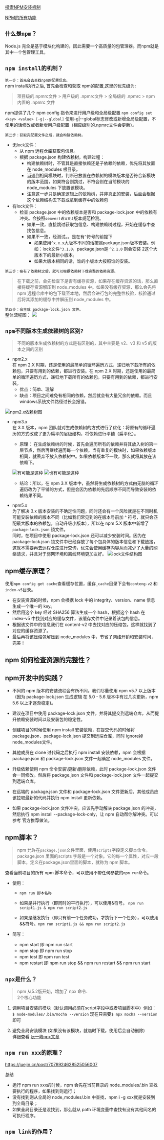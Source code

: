 [探索NPM安装机制](https://juejin.cn/book/7053736179887243267/section/7053801025311866912)

[NPM的所有功能](https://juejin.cn/post/6844903870578032647#heading-40)


## `什么是npm？`
Node.js 完全是基于模块化构建的，因此需要一个高质量的包管理器。而npm就是其中一个包管理工具。

## `npm install的机制？`

`第一步：首先会去查找npm的配置信息。`  
npm install执行之后, 首先会检查和获取 npm的配置,这里的优先级为:  
> 项目级的.npmrc文件 > 用户级的 .npmrc文件 > 全局级的 .npmrc > npm内置的 .npmrc 文件   

npm提供了几个 npm config 指令来进行用户级和全局级配置 `npm config set <key> <value> [-g|--global]` 使用-g|--global标志修改或新增全局级配置，不使用的话修改或者新增用户级配置（相应级别的.npmrc文件会更新）。

`第二步：获取完配置文件之后，就会构建依赖树。`
 * 无lock文件：
    * 从 npm 远程仓库获取包信息。
    * 根据 package.json 构建依赖树，构建过程：
      * 构建依赖树时，不管其是直接依赖还是子依赖的依赖，优先将其放置在 node_modules 根目录。
      * 当遇到相同模块时，判断已放置在依赖树的模块版本是否符合新模块的版本范围，如果符合则跳过，不符合则在当前模块的 node_modules 下放置该模块。
      * 注意这一步只是确定逻辑上的依赖树，并非真正的安装，后面会根据这个依赖结构去下载或拿到缓存中的依赖包
  * 有lock文件：
    * 检查 package.json 中的依赖版本是否和 package-lock.json 中的依赖有冲突。会按照`semver(语义化)`版本规范检测。
      * 如果一致，直接跳过获取包信息、构建依赖树过程，开始在缓存中查找包信息。
      * 如果不一致，经测试。。是在有`^`符号的前提下
        * 如果使用`^x.x.x`大版本不同的话按照package.json版本安装。例如：lock文件`^3.1.0`，package.json是 `^2.1.0` 则会安装 2这个大版本下的最新小版本。
        * 如果大版本相同的话，谁的小版本大按照谁的安装。

`第三步：在有了依赖树之后，就可以根据依赖树下载完整的依赖资源。`  
> 在下载之前，会先检查下是否有缓存资源，如果存在缓存资源的话，那么直接将缓存资源解压到 node_modules 中。如果没有缓存资源，那么会先将 npm 远程仓库中的包下载至本地，然后会进行包的完整性校验，校验通过后将其添加的缓存中并解压到 node_modules 中。

`第四步：会生成 package-lock.json 文件。`  
整体流程图：
![](https://p6-juejin.byteimg.com/tos-cn-i-k3u1fbpfcp/c87b3d0879fc411fbbde141261c0720d~tplv-k3u1fbpfcp-zoom-in-crop-mark:3326:0:0:0.awebp?)


## `npm不同版本生成依赖树的区别?`
> 不同的版本生成依赖树的方式是有区别的，其中主要是 v2、v3 和 v5 的版本之间的区别

* npm2.x  
在 npm 2.X 时期，还是使用的最简单的循环遍历方式，递归地下载所有的依赖包，只要有用到的依赖，都进行安装。在 npm 2.X 时期，还是使用的最简单的循环遍历方式，递归地下载所有的依赖包，只要有用到的依赖，都进行安装。
  * 优点：简单、理解
  * 缺点：项目之间难免有相同的依赖，然后就会有大量冗余的依赖。而且windows系统文件路径过长会报错。

![npm2.x依赖树图](https://s.poetries.work/cos/202203251206573.png)

* npm3.x  
在 3.X 版本，npm 团队就对生成依赖树的方式进行了优化：将原有的循环遍历的方式改成了更为扁平的层级结构，将依赖进行平铺（扁平化）。

  * 原理：
  在生成依赖树的时候，首先会遍历所有的依赖并将其放入树的第一层节点，然后再继续遍历每一个依赖。当有重复的模块时，如果依赖版本相同，就丢弃不放入依赖树中。如果依赖版本不一致，那么就将其放在该依赖下。

  ![有可能是这种](https://p3-juejin.byteimg.com/tos-cn-i-k3u1fbpfcp/c7ab9c6706b44930b4ee87fc6fbb66a6~tplv-k3u1fbpfcp-zoom-in-crop-mark:3326:0:0:0.awebp?)
  ![也有可能是这种](https://p9-juejin.byteimg.com/tos-cn-i-k3u1fbpfcp/97f08391827f47b991b49eaa47fa2615~tplv-k3u1fbpfcp-zoom-in-crop-mark:3326:0:0:0.awebp?)
  * 结论：所以，在 npm 3.X 版本中，虽然将生成依赖树的方式由无脑的循环遍历改为了平铺的方式，但是会因为依赖的先后顺序不同而导致安装的依赖结果不同。

* npm5.x  
为了解决 3.x 版本安装的不确定性问题，同时还会有一个风险就是在不同时机可能安装依赖的版本不同（比如我们常见到的在版本号前加 ^ 符号，就只会匹配最大版本的依赖包，自动升级小版本），所以在 npm 5.X 版本中新增了 `package-lock.json` 锁文件。  
同时，在项目中使用 package-lock.json 还可以减少安装时间。因为在 package-lock.json 锁文件中已经存放了每个包具体的版本信息和下载链接，这就不需要再去远程仓库进行查询，优先会使用缓存内容从而减少了大量的网络请求，并且对于弱网环境和离线环境更加友好。
![lock文件结构图](https://p3-juejin.byteimg.com/tos-cn-i-k3u1fbpfcp/6bb617bc1b3b4e338eb2cac1b59b6e9d~tplv-k3u1fbpfcp-zoom-in-crop-mark:3326:0:0:0.awebp?)

## npm缓存原理？
使用`npm config get cache`查看缓存位置，缓存`_cache`目录下会有`conteng-v2` 和 `index-v5`目录。

* 在安装资源的时候，npm 会根据 lock 中的 integrity、version、name 信息生成一个唯一的 key。
* 然后用这个 key 经过 SHA256 算法生成一个 hash，根据这个 hash 在 index-v5 中找到对应的缓存文件，该缓存文件中记录着该包的信息。
* 根据该文件中的信息我们在 content-v2 中去找对应的压缩包，这样就找到了对应的缓存资源了。
* 最后再将该压缩包解压到 node_modules 中，节省了网络开销和安装时间，完美！

## npm 如何检查资源的完整性？

## npm开发中的实践？
* 不同的 npm 版本的安装流程会有所不同，我们尽量使用 npm v5.7 以上版本（因为 package-lock.json 生成逻辑 在 5.0 - 5.6 版本中有过几次更新，npm 5.6 以上才逐渐稳定)。

* 建议在项目中使用 package-lock.json 文件，并将其提交到远端仓库，从而提升依赖安装时间以及安装包的稳定性。

* 创建项目的时候使用 npm install 安装依赖，在提交代码的时候将 package.json、package-lock.json 提交到远端仓库，同时 ignore掉 node_modules文件。

* 其他成员在 clone 过代码之后执行 npm install 安装依赖，npm 会根据 package.json 和 package-lock.json 文件一起确定 node_modules 文件。

* 升级依赖使用 npm 命令安装\更新\删除依赖，此时 package-lock.json 文件会一同修改。然后将 package.json 文件和 package-lock.json 文件一起提交到远端仓库。

* 在远端的 package.json 文件和 package-lock.json 文件更新后，其他成员应该拉取最新的代码并执行 npm install 更新依赖。

* 如果 package-lock.json 文件冲突，应该先手动解决 package.json 的冲突，然后执行 npm install --package-lock-only，让 npm 自动帮你解冲突。可以参考 官方推荐做法。

## npm脚本？
> npm 允许在`package.json`文件里面，使用`scripts`字段定义脚本命令。package.json 里面的scripts 字段是一个对象。它的每一个属性，对应一段脚本。定义在package.json里面的脚本，就称为 npm 脚本。

查看当前项目的所有 npm 脚本命令，可以使用不带任何参数的`npm run`命令。

* 使用：
  * `npm run 脚本名称`

  * 如果是并行执行（即同时的平行执行），可以使用&符号。 `npm run script1.js & npm run script2.js`
  * 如果是继发执行（即只有前一个任务成功，才执行下一个任务），可以使用&&符号。`npm run script1.js && npm run script2.js`

* 简写：
  * npm start 即 npm run start
  * npm stop 即 npm run stop
  * npm test 即 npm run test
  * npm restart 即 npm run stop && npm run restart && npm run start

## `npx是什么？`
> npm 从5.2版开始，增加了 npx 命令.  
2个核心功能  
1. 调用项目安装的模块（默认调用必须在script字段中或者项目脚本中）例如：
```$ node-modules/.bin/mocha --version``` 现在只需要```$ npx mocha --version``` 即可

2. 避免全局安装模块 (如果没有该模块，就临时下载，使用后会自动删除)  
详细查看 [阮一峰npx文章](https://www.ruanyifeng.com/blog/2019/02/npx.html)

## `npm run xxx的原理？`
https://juejin.cn/post/7078924628525056007

总结

* 运行 npm run xxx的时候，npm 会先在当前目录的 node_modules/.bin 查找要执行的程序，如果找到则运行；
* 没有找到则从全局的 node_modules/.bin 中查找，npm i -g xxx就是安装到到全局目录；
* 如果全局目录还是没找到，那么就从 path 环境变量中查找有没有其他同名的可执行程序。

## `npm link的作用？`
